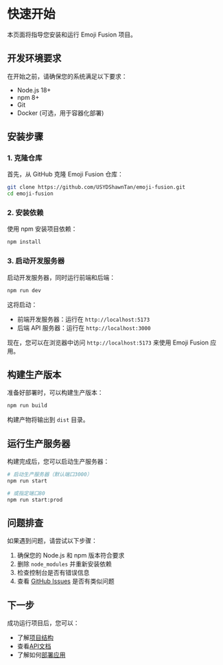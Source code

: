 # 快速开始

本页面将指导您安装和运行 Emoji Fusion 项目。

## 开发环境要求

在开始之前，请确保您的系统满足以下要求：

- Node.js 18+
- npm 8+
- Git
- Docker (可选，用于容器化部署)

## 安装步骤

### 1. 克隆仓库

首先，从 GitHub 克隆 Emoji Fusion 仓库：

```bash
git clone https://github.com/USYDShawnTan/emoji-fusion.git
cd emoji-fusion
```

### 2. 安装依赖

使用 npm 安装项目依赖：

```bash
npm install
```

### 3. 启动开发服务器

启动开发服务器，同时运行前端和后端：

```bash
npm run dev
```

这将启动：
- 前端开发服务器：运行在 `http://localhost:5173`
- 后端 API 服务器：运行在 `http://localhost:3000`

现在，您可以在浏览器中访问 `http://localhost:5173` 来使用 Emoji Fusion 应用。

## 构建生产版本

准备好部署时，可以构建生产版本：

```bash
npm run build
```

构建产物将输出到 `dist` 目录。

## 运行生产服务器

构建完成后，您可以启动生产服务器：

```bash
# 启动生产服务器（默认端口3000）
npm run start

# 或指定端口80
npm run start:prod
```

## 问题排查

如果遇到问题，请尝试以下步骤：

1. 确保您的 Node.js 和 npm 版本符合要求
2. 删除 `node_modules` 并重新安装依赖
3. 检查控制台是否有错误信息
4. 查看 [GitHub Issues](https://github.com/USYDShawnTan/emoji-fusion/issues) 是否有类似问题

## 下一步

成功运行项目后，您可以：

- 了解[项目结构](/guide/structure)
- 查看[API文档](/api/)
- 了解如何[部署应用](/deployment/)
